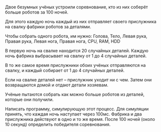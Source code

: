 Двое безумных учёных устроили соревнование,
кто из них соберёт больше роботов за 100 ночей.

Для этого каждую ночь каждый из них отправляет своего
прислужника на свалку фабрики роботов за деталями.

Чтобы собрать одного робота, им нужно:
Голова,
Тело,
Левая рука, 
Правая рука, 
Левая нога,
Правая нога,
CPU,
RAM,
HDD

В первую ночь на свалке находится 20 случайных деталей.
Каждую ночь фабрика выбрасывает на свалку от 1 до 4 случайных деталей.

В то же самое время прислужники обоих учёных
отправляются на свалку, и каждый собирает от 1 до 4 случайных деталей. 

Если на свалке деталей нет – прислужник уходит ни с чем.
Затем они возвращаются домой и отдают детали хозяевам.

Учёные пытаются собрать как можно больше роботов из деталей, которые они получили.

Написать программу, симулирующую этот процесс. 
Для симуляции принять, что каждая ночь наступает через 100мс.
Фабрика и два прислужника действуют в одно и то же время.
После 100 ночей (около 10 секунд) определить победителя соревнования.